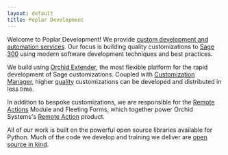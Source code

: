 ```yaml
---
layout: default
title: Poplar Development
---
```


Welcome to Poplar Development! We provide 
[custom development and automation services](/development.html). 
Our focus is building quality customizations to 
[Sage 300](https://www.sage.com) using modern
software development techniques and best practices. 

We build using 
[Orchid Extender](https://www.orchid.systems/product/extender), 
the most flexible platform for the rapid development of Sage customizations.
Coupled with [Customization Manager](/customizations.html), higher 
[quality](/quality.html) customizations can be developed and distributed in
less time.

In addition to bespoke customizations, we are responsible for the 
[Remote Actions](/remote-actions.html) Module and Fleeting Forms, 
which together power Orchid Systems's 
[Remote Action](https://www.orchid.systems/product/remote-action) product.

All of our work is built on the powerful open source libraries 
available for Python. Much of the code we develop and training we deliver are
[open source in kind](/opensource.html).
